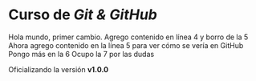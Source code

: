 # Curso de _Git & GitHub_

Hola mundo, primer cambio.
Agrego contenido en línea 4 y borro de la 5
Ahora agrego contenido en la línea 5 para ver cómo se vería en GitHub
Pongo más en la 6
Ocupo la 7 por las dudas

Oficializando la versión **v1.0.0**
